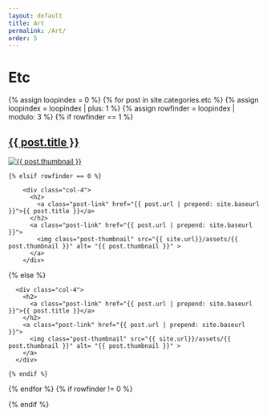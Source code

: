 ```yaml
---
layout: default
title: Art
permalink: /Art/
order: 5
---
```


<div class="portfolio">

  <h1 class="page-heading">Etc</h1>

  <div class="post-gallery">
    {% assign loopindex = 0 %}
    {% for post in site.categories.etc %}
    {% assign loopindex = loopindex | plus: 1 %}
    {% assign rowfinder = loopindex | modulo: 3 %}
    {% if rowfinder == 1 %}
        <div class="col-4">
          <h2>
            <a class="post-link" href="{{ post.url | prepend: site.baseurl }}">{{ post.title }}</a>
          </h2>
          <a class="post-link" href="{{ post.url | prepend: site.baseurl }}">
            <img class="post-thumbnail" src="{{ site.url}}/assets/{{ post.thumbnail }}" alt= "{{ post.thumbnail }}" >
          </a>
        </div>

    {% elsif rowfinder == 0 %}

        <div class="col-4">
          <h2>
            <a class="post-link" href="{{ post.url | prepend: site.baseurl }}">{{ post.title }}</a>
          </h2>
          <a class="post-link" href="{{ post.url | prepend: site.baseurl }}">
            <img class="post-thumbnail" src="{{ site.url}}/assets/{{ post.thumbnail }}" alt= "{{ post.thumbnail }}" >
          </a>
        </div>


  {% else %}

      <div class="col-4">
        <h2>
          <a class="post-link" href="{{ post.url | prepend: site.baseurl }}">{{ post.title }}</a>
        </h2>
        <a class="post-link" href="{{ post.url | prepend: site.baseurl }}">
          <img class="post-thumbnail" src="{{ site.url}}/assets/{{ post.thumbnail }}" alt= "{{ post.thumbnail }}" >
        </a>
      </div>

    {% endif %}
{% endfor %}
{% if rowfinder != 0 %}
      </div>
{% endif %}

